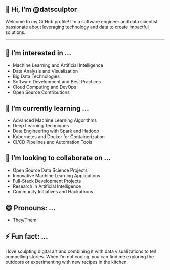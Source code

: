 

## 👋 Hi, I’m @datsculptor
Welcome to my GitHub profile! I’m a software engineer and data scientist passionate about leveraging technology and data to create impactful solutions.

---

## 👀 I’m interested in ...
- Machine Learning and Artificial Intelligence
- Data Analysis and Visualization
- Big Data Technologies
- Software Development and Best Practices
- Cloud Computing and DevOps
- Open Source Contributions

## 🌱 I’m currently learning ...
- Advanced Machine Learning Algorithms
- Deep Learning Techniques
- Data Engineering with Spark and Hadoop
- Kubernetes and Docker for Containerization
- CI/CD Pipelines and Automation Tools

## 💞️ I’m looking to collaborate on ...
- Open Source Data Science Projects
- Innovative Machine Learning Applications
- Full-Stack Development Projects
- Research in Artificial Intelligence
- Community Initiatives and Hackathons


## 😄 Pronouns: ...
- They/Them

## ⚡ Fun fact: ...
I love sculpting digital art and combining it with data visualizations to tell compelling stories. When I’m not coding, you can find me exploring the outdoors or experimenting with new recipes in the kitchen.

<!---
datsculptor/datsculptor is a ✨ special ✨ repository because its `README.md` (this file) appears on your GitHub profile.
You can click the Preview link to take a look at your changes.
--->
